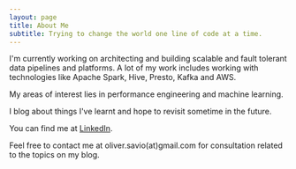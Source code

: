 ```yaml
---
layout: page
title: About Me
subtitle: Trying to change the world one line of code at a time.
---
```


I'm currently working on architecting and building scalable and fault tolerant data pipelines and platforms. A lot of my work includes working with technologies like Apache Spark, Hive, Presto, Kafka and AWS.

My areas of interest lies in performance engineering and machine learning. 

I blog about things I've learnt and hope to revisit sometime in the future.

You can find me at [LinkedIn](https://in.linkedin.com/in/oliver-mascarenhas-71718b16).

Feel free to contact me at oliver.savio(at)gmail.com for consultation related to the topics on my blog.